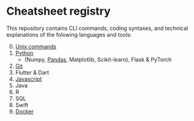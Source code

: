 # Cheatsheet registry

This repository contains CLI commands, coding syntaxes, and technical explanations of the folowing languages and tools:

0. [Unix commands](/0-unix/README.md)
1. [Python](/1-python/1.2-python-classes.md) 
    - (Numpy, [Pandas](/1-python/2.2-pandas.md), Matplotlib, Scikit-learn), Flask & PyTorch
2. [Git](/2-git/README.md)
3. Flutter & Dart
4. [Javascript](/4-javascript/1-js-basics.md)
5. Java
6. R
7. SQL
8. Swift
9. [Docker](9-docker/misc/basic-concepts.md)
